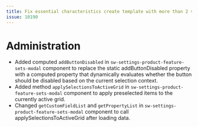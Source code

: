 ```yaml
---
title: Fix essential characteristics create template with more than 2 values does not work
issue: 10190
---
```

# Administration
* Added computed `addButtonDisabled` in `sw-settings-product-feature-sets-modal` component to replace the static addButtonDisabled property with a computed property that dynamically evaluates whether the button should be disabled based on the current selection context.
* Added method `applySelectionsToActiveGrid` in `sw-settings-product-feature-sets-modal` component to apply preselected items to the currently active grid.
* Changed `getCustomFieldList` and `getPropertyList` in `sw-settings-product-feature-sets-modal` component to call applySelectionsToActiveGrid after loading data.
